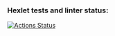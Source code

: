 ### Hexlet tests and linter status:
[![Actions Status](https://github.com/SkrMkr/frontend-project-lvl2/workflows/hexlet-check/badge.svg)](https://github.com/SkrMkr/frontend-project-lvl2/actions)